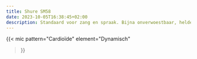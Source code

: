 ```yaml
---
title: Shure SM58
date: 2023-10-05T16:38:45+02:00
description: Standaard voor zang en spraak. Bijna onverwoestbaar, heldere midrange en bass roll-off.
---
```


{{< mic
    pattern="Cardioïde"
    element="Dynamisch"
>}}
